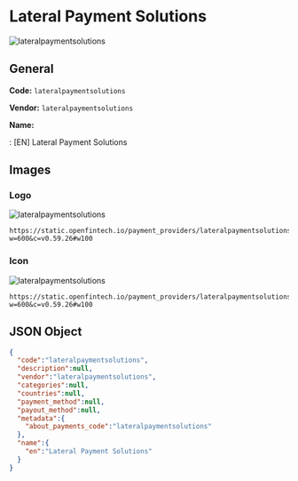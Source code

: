 
# Lateral Payment Solutions 
![lateralpaymentsolutions](https://static.openfintech.io/payment_providers/lateralpaymentsolutions/logo.svg?w=600&c=v0.59.26#w100)  

## General 
 
**Code:** `lateralpaymentsolutions` 
 
**Vendor:** `lateralpaymentsolutions` 
 
**Name:**  
 
:	[EN] Lateral Payment Solutions  

## Images 

### Logo 
 
![lateralpaymentsolutions](https://static.openfintech.io/payment_providers/lateralpaymentsolutions/logo.svg?w=600&c=v0.59.26#w100)  

```
https://static.openfintech.io/payment_providers/lateralpaymentsolutions/logo.svg?w=600&c=v0.59.26#w100
```  

### Icon 
 
![lateralpaymentsolutions](https://static.openfintech.io/payment_providers/lateralpaymentsolutions/icon.svg?w=600&c=v0.59.26#w100)  

```
https://static.openfintech.io/payment_providers/lateralpaymentsolutions/icon.svg?w=600&c=v0.59.26#w100
```  

## JSON Object 

```json
{
  "code":"lateralpaymentsolutions",
  "description":null,
  "vendor":"lateralpaymentsolutions",
  "categories":null,
  "countries":null,
  "payment_method":null,
  "payout_method":null,
  "metadata":{
    "about_payments_code":"lateralpaymentsolutions"
  },
  "name":{
    "en":"Lateral Payment Solutions"
  }
}
```  
